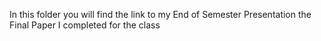
In this folder you will find 
   the link to my End of Semester Presentation 
   the Final Paper I completed for the class
